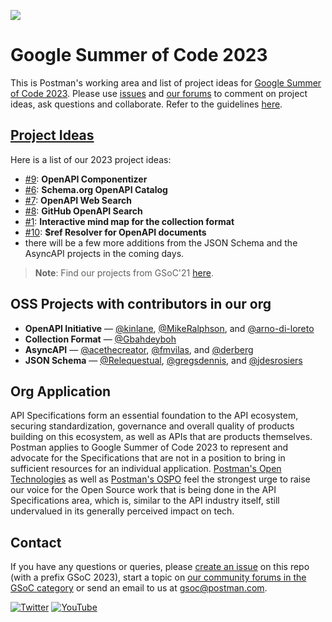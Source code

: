 ![](https://blog.postman.com/wp-content/uploads/2021/10/Google-Summer-of-Code-Postman-Blog-Projects.jpg)

# Google Summer of Code 2023
This is Postman's working area and list of project ideas for [Google Summer of Code 2023](https://summerofcode.withgoogle.com/). Please use [issues](https://github.com/postman-open-technologies/gsoc-2023/issues) and [our forums](https://community.postman.com/c/open-technology/gsoc/42) to comment on project ideas, ask questions and collaborate. Refer to the guidelines [here](./CONTRIBUTOR_GUIDANCE.md).

## [Project Ideas](https://github.com/postman-open-technologies/gsoc-2023/issues?q=is%3Aissue+is%3Aopen+label%3Afinal+label%3Aideas)
Here is a list of our 2023 project ideas:
- [#9](https://github.com/postman-open-technologies/gsoc-2023/issues/9): **OpenAPI Componentizer**
- [#6](https://github.com/postman-open-technologies/gsoc-2023/issues/6): **Schema.org OpenAPI Catalog**
- [#7](https://github.com/postman-open-technologies/gsoc-2023/issues/7): **OpenAPI Web Search**
- [#8](https://github.com/postman-open-technologies/gsoc-2023/issues/8): **GitHub OpenAPI Search**
- [#1](https://github.com/postman-open-technologies/gsoc-2023/issues/1): **Interactive mind map for the collection format**
- [#10](https://github.com/postman-open-technologies/gsoc-2023/issues/10): **$ref Resolver for OpenAPI documents**
- there will be a few more additions from the JSON Schema and the AsyncAPI projects in the coming days.

> **Note**: Find our projects from GSoC'21 [here](https://blog.postman.com/postman-projects-google-summer-of-code-2021/).

## OSS Projects with contributors in our org
- **OpenAPI Initiative** — [@kinlane](https://github.com/kinlane), [@MikeRalphson](https://github.com/MikeRalphson), and [@arno-di-loreto](https://github.com/arno-di-loreto)
- **Collection Format** — [@Gbahdeyboh](https://github.com/Gbahdeyboh)
- **AsyncAPI** — [@acethecreator](https://github.com/acethecreator), [@fmvilas](https://github.com/fmvilas), and [@derberg](https://github.com/derberg)
- **JSON Schema** — [@Relequestual](https://github.com/Relequestual), [@gregsdennis](https://github.com/gregsdennis), and [@jdesrosiers](https://github.com/jdesrosiers)

## Org Application
API Specifications form an essential foundation to the API ecosystem, securing standardization, governance and overall quality of products building on this ecosystem, as well as APIs that are products themselves. Postman applies to Google Summer of Code 2023 to represent and advocate for the Specifications that are not in a position to bring in sufficient resources for an individual application. [Postman's Open Technologies](https://blog.postman.com/announcing-postman-open-technologies/) as well as [Postman's OSPO](https://dev.to/postman/how-postmans-building-their-open-source-program-office-ospo-hgf) feel the strongest urge to raise our voice for the Open Source work that is being done in the API Specifications area, which is, similar to the API industry itself, still undervalued in its generally perceived impact on tech. 

## Contact

If you have any questions or queries, please [create an issue](https://github.com/postman-open-technologies/gsoc-2023/issues/new) on this repo (with a prefix GSoC 2023), start a topic on [our community forums in the GSoC category](https://community.postman.com/c/open-technology/gsoc/42) or send an email to us at gsoc@postman.com.

[![Twitter](https://img.shields.io/badge/Twitter-%40getpostman-orange?logo=twitter&logoColor=white)](https://twitter.com/getpostman) [![YouTube](https://img.shields.io/badge/YouTube-%40postman-orange?logo=youtube)](https://www.youtube.com/c/postman)
